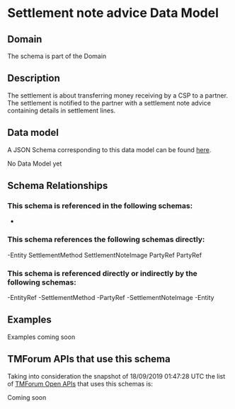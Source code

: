 # Settlement note advice Data Model

## Domain

The  schema is part of the  Domain

## Description

The settlement is about transferring money receiving by a CSP to a partner. The settlement is notified to the partner with a settlement note advice containing details in settlement lines.

## Data model

A JSON Schema corresponding to this data model can be found
[here](https://github.com/tmforum-rand/schemas/blob/master/Customer/SettlementNoteAdvice.schema.json).

No Data Model yet

## Schema Relationships

### This schema is referenced in the following schemas:

-

### This schema references the following schemas directly:

-Entity
SettlementMethod
SettlementNoteImage
PartyRef
PartyRef

### This schema is referenced directly or indirectly by the following schemas:

-EntityRef
-SettlementMethod
-PartyRef
-SettlementNoteImage
-Entity



## Examples

Examples coming soon

## TMForum APIs that use this schema

Taking into consideration the snapshot of 18/09/2019 01:47:28 UTC the list of [TMForum Open APIs](https://www.tmforum.org/open-apis/) that uses this schemas is:

Coming soon